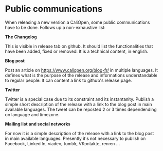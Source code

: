 # Public communications

When releasing a new version a CaliOpen, some public communications have to be done. Follows up a non-exhaustive list:

**The Changelog**

This is visible in release tab on github. It should list the functionalities that have been added, fixed or removed.
It is a technical content, in english.

**Blog post**

Post an article on https://www.caliopen.org/blog-fr/ in multiple languages. It defines what is the purpose of the release and informations understandable to regular people. It can content a link to github's release page.

**Twitter**

Twitter is a special case due to its constraint and its instantanity.
Publish a simple short description of the release with a link to the blog post in main available languages.
The tweet can be reposted 2 or 3 times dependending on language and timezone.

**Mailing list and social networks**

For now it is a simple description of the release with a link to the blog post in main available languages.
Presently it's not necessary to publish on Facebook, Linked In, viadeo, tumblr, VKontakte, renren ...
